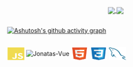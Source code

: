 <div align="center">
  <a href="https://github.com/danielhinsching">
  <img height=200 align="center" src="https://github-readme-stats.vercel.app/api?username=danielhinsching&bg_color=30,ffa500,ffa500&title_color=fff&text_color=fff" />
</a>
<a href="https://github.com/danielhinsching">
  <img height=200 align="center" src="https://github-readme-stats.vercel.app/api/top-langs/?username=danielhinsching&layout=donut&bg_color=141424&title_color=e83d84&text_color=8ef5fa&icon_color=2596be)](https://github.com/danielhinsching/danielhinsching"/>
</a>
  
</div>

##
[![Ashutosh's github activity graph](https://github-readme-activity-graph.vercel.app/graph?username=danielhinsching&bg_color=141424&color=ffa500&line=472258&point=504e4e&area=true&hide_border=true)](https://github.com/danielhinsching/danielhinsching)

<div style="display: inline_block width: 45%"><br>
  <img align="center" alt="Jonatas-Js" height="30" width="40" src="https://raw.githubusercontent.com/devicons/devicon/master/icons/javascript/javascript-plain.svg">
  <img align="center" alt="Jonatas-Vue" height="30" width="40" src="https://cdn.jsdelivr.net/gh/devicons/devicon/icons/vuejs/vuejs-original.svg">
  <img align="center" alt="Jonatas-HTML" height="30" width="40" src="https://raw.githubusercontent.com/devicons/devicon/master/icons/html5/html5-original.svg">
  <img align="center" alt="Jonatas-CSS" height="30" width="40" src="https://raw.githubusercontent.com/devicons/devicon/master/icons/css3/css3-original.svg">
  <img align="center" alt="Jonatas-Python" height="30" width="40" src="https://raw.githubusercontent.com/devicons/devicon/master/icons/mysql/mysql-original.svg">
</div>

##


